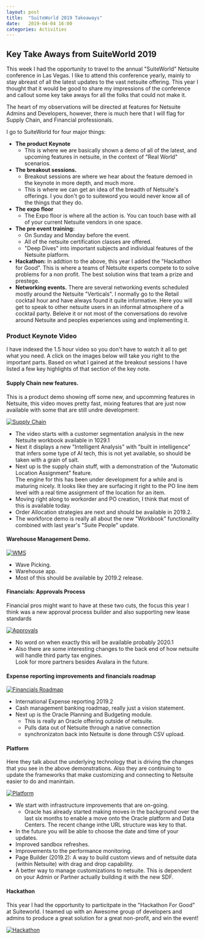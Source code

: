 ```yaml
---
layout: post
title:  "SuiteWorld 2019 Takeaways"
date:   2019-04-04 16:00
categories: Activities
---
```


## Key Take Aways from SuiteWorld 2019

This week I had the opportunity to travel to the annual "SuiteWorld" Netsuite conference in Las Vegas.
I like to attend this conference yearly, mainly to stay abreast of all the latest updates to the vast netsuite offering.
This year I thought that it would be good to share my impressions of the conference and callout some key take aways for 
all the folks that could not make it. 

The heart of my observations will be directed at features for Netsuite Admins and Developers, however, there is much here that
I will flag for Supply Chain, and Financial professionals.

I go to SuiteWorld for four major things:

- **The product Keynote**
  - This is where we are basically shown a demo of all of the latest, and upcoming features in netsuite, in the context 
  of "Real World" scenarios. 
- **The breakout sessions.**
  - Breakout sessions are where we hear about the feature demoed in the keynote in more depth, and much more.
  - This is where we can get an idea of the breadth of Netsuite's offerings.  I you don't go to suiteword you would 
  never know all of the things that they do.   
- **The expo floor**
  - The Expo floor is where all the action is. You can touch base with all of your current Netsuite vendors in one space.
- **The pre event training:**
  - On Sunday and Monday before the event.
  - All of the netsuite certification classes are offered. 
  - "Deep Dives" into important subjects and individual features of the Netsuite platform.   
- **Hackathon:** In addtion to the above, this year I added the "Hackathon for Good".  This is where a teams of Netsuite experts compete to 
  to solve problems for a non profit.  The best solution wins that team a prize and prestege.
- **Networking events.**  There are several networking events scheduled mostly around the Netsuite "Verticals".
  I normally go to the Retail cocktail hour and have always found it quite informative.  Here you will get to speak to 
  other netsuite users in an informal atmosphere of a cocktail party.  Beleive it or not most of the conversations do 
  revolve around Netsuite and peoples experiences using and implementing it. 
  
### Product Keynote Video
I have indexed the 1.5 hour video so you don't have to watch it all to get what you need.  A click on the images below 
will take you right to the important parts.  Based on what I gained at the breakout sessions I have listed a few key 
highlights of that section of the key note.

#### Supply Chain new features.

This is a product demo showing off some new, and upcomming features in Netsuite, this video moves pretty fast, mixing 
features that are just now available with some that are still undre development:

[ ![Supply Chain](http://img.youtube.com/vi/fFPJ9bTF9RA/0.jpg)](https://www.youtube.com/embed/fFPJ9bTF9RA?start=930&end=1373)

- The video starts with a customer segmentation analysis in the new Netsuite workbook available in 1029.1 
- Next it displays a new "Intelligent Analysis" with "built in intelligence" that infers some type of AI tech, 
this is not yet available, so should be taken with a grain of salt.  
- Next up is the supply chain stuff, with a demonstration of the "Automatic Location Assignment" feature.  
The engine for this has been under development for a while and is maturing nicely.  It looks like they are surfacing it 
right to the PO line item level with a real time assignment of the location for an item.
- Moving right along to workorder and PO creation, I think that most of this is available today.
- Order Allocation strategies are next and should be available in 2019.2.
- The workforce demo is really all about the new "Workbook" functionality combined with last year's "Suite People" update.

#### Warehouse Management Demo.

[ ![WMS](http://img.youtube.com/vi/fFPJ9bTF9RA/0.jpg)](https://www.youtube.com/embed/fFPJ9bTF9RA?start=1890&end=2149)
  
- Wave Picking.
- Warehouse app.
- Most of this should be available by 2019.2 release.   


#### Financials: Approvals Process

Financial pros might want to have at these two cuts, the focus this year I think was a new approval process builder
 and also supporting new lease standards

[ ![Approvals](http://img.youtube.com/vi/fFPJ9bTF9RA/0.jpg)](https://www.youtube.com/embed/fFPJ9bTF9RA?start=3345&end=3528)
  
- No word on when exactly this will be available probably 2020.1
- Also there are some interesting changes to the back end of how netsuite will handle third party tax engines.  
  Look for more partners besides Avalara in the future. 
  
#### Expense reporting improvements and financials roadmap 
 
[ ![Financials Roadmap](http://img.youtube.com/vi/fFPJ9bTF9RA/0.jpg)](https://www.youtube.com/embed/fFPJ9bTF9RA?start=4036&end=4383)

- International Expense reporting 2019.2
- Cash management banking roadmap, really just a vision statement.  
- Next up is the Oracle Planning and Budgeting module.
  - This is really an Oracle offering outside of netsuite.
  - Pulls data out of Netsuite through a native connection
  - synchronizaton back into Netsuite is done through CSV upload.

#### Platform  

Here they talk about the underlying technology that is driving the changes that you see in the above demonstrations.
Also they are continuing to update the frameworks that make customizing and connecting to Netsuite easier to do and manintain.
  
[ ![Platform]({{site.url}}/assets/images/suiteworld19/platform.png)](https://www.youtube.com/embed/fFPJ9bTF9RA?start=4400&end=5065)

- We start with infrastructure improvements that are on-going.
  - Oracle has already started making moves in the background over the last six months to enable a move onto the Oracle 
    platform and Data Centers.  The recent change inthe URL structure was key to that.
- In the future you will be able to choose the date and time of your updates.     
- Improved sandbox refreshes.
- Improvements to the performance monitoring.
- Page Builder (2019.2): A way to build custom views and of netsuite data (within Netsuite) with drag and drop capability.
- A better way to manage customizations to netsuite.  This is dependent on your Admin or Partner actually building it 
  with the new SDF.
   
#### Hackathon

This year I had the opportunity to particitpate in the "Hackathon For Good" at Suiteworld.  I teamed up with an Awesome 
group of developers and admins to produce a great solution for a great non-profit, and win the event!

[ ![Hackathon](http://img.youtube.com/vi/fFPJ9bTF9RA/0.jpg)](https://www.youtube.com/embed/fFPJ9bTF9RA?start=5070&end=5208)
       